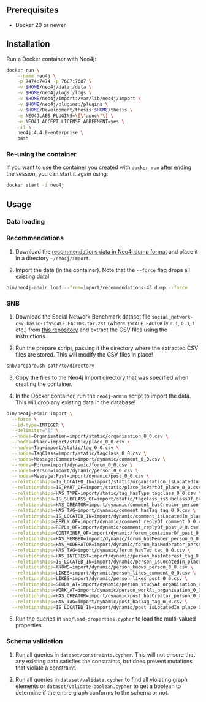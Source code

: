 ## Prerequisites

- Docker 20 or newer

## Installation

Run a Docker container with Neo4j:

```bash
docker run \
    --name neo4j \
    -p 7474:7474 -p 7687:7687 \
    -v $HOME/neo4j/data:/data \
    -v $HOME/neo4j/logs:/logs \
    -v $HOME/neo4j/import:/var/lib/neo4j/import \
    -v $HOME/neo4j/plugins:/plugins \
    -v $HOME/Development/thesis:$HOME/thesis \
    -e NEO4JLABS_PLUGINS=\[\"apoc\"\] \
    -e NEO4J_ACCEPT_LICENSE_AGREEMENT=yes \
    -it \
    neo4j:4.4.8-enterprise \
    bash
```

### Re-using the container

If you want to use the container you created with `docker run` after ending the session, you can start it again using:

```bash
docker start -i neo4j
```

## Usage

### Data loading

### Recommendations

1. Download the [recommendations data in Neo4j dump format](https://github.com/neo4j-graph-examples/recommendations/blob/main/data/recommendations-43.dump) and place it in a directory `~/neo4j/import`.

2. Import the data (in the container). Note that the `--force` flag drops all existing data!

```bash
bin/neo4j-admin load --from=import/recommendations-43.dump --force
```

### SNB

1. Download the Social Network Benchmark dataset file `social_network-csv_basic-sf$SCALE_FACTOR.tar.zst` (where `$SCALE_FACTOR` is `0.1`, `0.3`, `1` etc.) from [this repository](https://github.com/ldbc/data-sets-surf-repository) and extract the CSV files using the instructions.

2. Run the prepare script, passing it the directory where the extracted CSV files are stored. This will modify the CSV files in place!

```bash
snb/prepare.sh path/to/directory
```

3. Copy the files to the Neo4j import directory that was specified when creating the container.

4. In the Docker container, run the `neo4j-admin` script to import the data. This will drop any existing data in the database!

```bash
bin/neo4j-admin import \
  --force \
  --id-type=INTEGER \
  --delimiter="|" \
  --nodes=Organisation=import/static/organisation_0_0.csv \
  --nodes=Place=import/static/place_0_0.csv \
  --nodes=Tag=import/static/tag_0_0.csv \
  --nodes=TagClass=import/static/tagclass_0_0.csv \
  --nodes=Message:Comment=import/dynamic/comment_0_0.csv \
  --nodes=Forum=import/dynamic/forum_0_0.csv \
  --nodes=Person=import/dynamic/person_0_0.csv \
  --nodes=Message:Post=import/dynamic/post_0_0.csv \
  --relationships=IS_LOCATED_IN=import/static/organisation_isLocatedIn_place_0_0.csv \
  --relationships=IS_PART_OF=import/static/place_isPartOf_place_0_0.csv \
  --relationships=HAS_TYPE=import/static/tag_hasType_tagclass_0_0.csv \
  --relationships=IS_SUBCLASS_OF=import/static/tagclass_isSubclassOf_tagclass_0_0.csv \
  --relationships=HAS_CREATOR=import/dynamic/comment_hasCreator_person_0_0.csv \
  --relationships=HAS_TAG=import/dynamic/comment_hasTag_tag_0_0.csv \
  --relationships=IS_LOCATED_IN=import/dynamic/comment_isLocatedIn_place_0_0.csv \
  --relationships=REPLY_OF=import/dynamic/comment_replyOf_comment_0_0.csv \
  --relationships=REPLY_OF=import/dynamic/comment_replyOf_post_0_0.csv \
  --relationships=CONTAINER_OF=import/dynamic/forum_containerOf_post_0_0.csv \
  --relationships=HAS_MEMBER=import/dynamic/forum_hasMember_person_0_0.csv \
  --relationships=HAS_MODERATOR=import/dynamic/forum_hasModerator_person_0_0.csv \
  --relationships=HAS_TAG=import/dynamic/forum_hasTag_tag_0_0.csv \
  --relationships=HAS_INTEREST=import/dynamic/person_hasInterest_tag_0_0.csv \
  --relationships=IS_LOCATED_IN=import/dynamic/person_isLocatedIn_place_0_0.csv \
  --relationships=KNOWS=import/dynamic/person_knows_person_0_0.csv \
  --relationships=LIKES=import/dynamic/person_likes_comment_0_0.csv \
  --relationships=LIKES=import/dynamic/person_likes_post_0_0.csv \
  --relationships=STUDY_AT=import/dynamic/person_studyAt_organisation_0_0.csv \
  --relationships=WORK_AT=import/dynamic/person_workAt_organisation_0_0.csv \
  --relationships=HAS_CREATOR=import/dynamic/post_hasCreator_person_0_0.csv \
  --relationships=HAS_TAG=import/dynamic/post_hasTag_tag_0_0.csv \
  --relationships=IS_LOCATED_IN=import/dynamic/post_isLocatedIn_place_0_0.csv
```

5. Run the queries in `snb/load-properties.cypher` to load the multi-valued properties.

### Schema validation

1. Run all queries in `dataset/constraints.cypher`. This will not ensure that any existing data satisfies the constraints, but does prevent mutations that violate a constraint.

2. Run all queries in `dataset/validate.cypher` to find all violating graph elements or `dataset/validate-boolean.cypher` to get a boolean to determine if the entire graph conforms to the schema or not.
